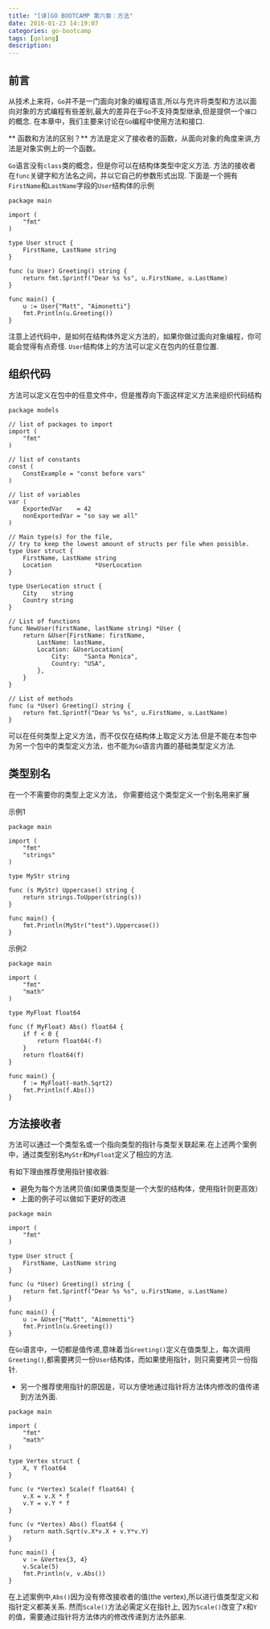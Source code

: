 ```yaml
---
title: "[译]GO BOOTCAMP 第六章：方法"
date: 2016-01-23 14:19:07
categories: go-bootcamp
tags: [golang]
description:
---
```


## 前言
从技术上来将，`Go`并不是一门面向对象的编程语言,所以与充许将类型和方法以面向对象的方式编程有些差别,最大的差异在于`Go`不支持类型继承,但是提供一个`接口`的概念. 在本章中，我们主要来讨论在`Go`编程中使用方法和接口.
<!--more-->

** 函数和方法的区别？**
方法是定义了接收者的函数，从面向对象的角度来讲,方法是对象实例上的一个函数。

`Go`语言没有`class`类的概念，但是你可以在结构体类型中定义方法.
方法的接收者在`func`关键字和方法名之间，并以它自己的参数形式出现. 下面是一个拥有`FirstName`和`LastName`字段的`User`结构体的示例
```golang 
package main

import (
	"fmt"
)

type User struct {
	FirstName, LastName string
}

func (u User) Greeting() string {
	return fmt.Sprintf("Dear %s %s", u.FirstName, u.LastName)
}

func main() {
	u := User{"Matt", "Aimonetti"}
	fmt.Println(u.Greeting())
}
```
注意上述代码中，是如何在结构体外定义方法的，如果你做过面向对象编程，你可能会觉得有点奇怪. `User`结构体上的方法可以定义在包内的任意位置.

## 组织代码

方法可以定义在包中的任意文件中，但是推荐向下面这样定义方法来组织代码结构
```golang 
package models

// list of packages to import
import (
	"fmt"
)

// list of constants
const (
	ConstExample = "const before vars"
)

// list of variables
var (
	ExportedVar    = 42
	nonExportedVar = "so say we all"
)

// Main type(s) for the file,
// try to keep the lowest amount of structs per file when possible.
type User struct {
	FirstName, LastName string
	Location            *UserLocation
}

type UserLocation struct {
	City    string
	Country string
}

// List of functions
func NewUser(firstName, lastName string) *User {
	return &User{FirstName: firstName,
		LastName: lastName,
		Location: &UserLocation{
			City:    "Santa Monica",
			Country: "USA",
		},
	}
}

// List of methods
func (u *User) Greeting() string {
	return fmt.Sprintf("Dear %s %s", u.FirstName, u.LastName)
}
```
可以在任何类型上定义方法，而不仅仅在结构体上取定义方法.但是不能在本包中为另一个包中的类型定义方法，也不能为`Go`语言内置的基础类型定义方法.


## 类型别名
在一个不需要你的类型上定义方法， 你需要给这个类型定义一个别名用来扩展

示例1 

```golang 
package main

import (
	"fmt"
	"strings"
)

type MyStr string

func (s MyStr) Uppercase() string {
	return strings.ToUpper(string(s))
}

func main() {
	fmt.Println(MyStr("test").Uppercase())
}
```

示例2

```golang
package main

import (
    "fmt"
    "math"
)

type MyFloat float64

func (f MyFloat) Abs() float64 {
    if f < 0 {
        return float64(-f)
    }
    return float64(f)
}

func main() {
    f := MyFloat(-math.Sqrt2)
    fmt.Println(f.Abs())
}
```

## 方法接收者

方法可以通过一个类型名或一个指向类型的指针与类型关联起来.在上述两个案例中，通过类型别名`MyStr`和`MyFloat`定义了相应的方法.

有如下理由推荐使用指针接收器:
- 避免为每个方法拷贝值(如果值类型是一个大型的结构体，使用指针则更高效）
- 上面的例子可以做如下更好的改进

```golang
package main

import (
	"fmt"
)

type User struct {
	FirstName, LastName string
}

func (u *User) Greeting() string {
	return fmt.Sprintf("Dear %s %s", u.FirstName, u.LastName)
}

func main() {
	u := &User{"Matt", "Aimonetti"}
	fmt.Println(u.Greeting())
}
```

在`Go`语言中，一切都是值传递,意味着当`Greeting()`定义在值类型上，每次调用`Greeting()`,都需要拷贝一份`User`结构体，而如果使用指针，则只需要拷贝一份指针.

- 另一个推荐使用指针的原因是，可以方便地通过指针将方法体内修改的值传递到方法外面.
```golang 
package main

import (
	"fmt"
	"math"
)

type Vertex struct {
	X, Y float64
}

func (v *Vertex) Scale(f float64) {
	v.X = v.X * f
	v.Y = v.Y * f
}

func (v *Vertex) Abs() float64 {
	return math.Sqrt(v.X*v.X + v.Y*v.Y)
}

func main() {
	v := &Vertex{3, 4}
	v.Scale(5)
	fmt.Println(v, v.Abs())
}

```

在上述案例中,`Abs()`因为没有修改接收者的值(the vertex),所以进行值类型定义和指针定义都美关系. 然而`Scale()`方法必需定义在指针上, 因为`Scale()`改变了`X`和`Y`的值，需要通过指针将方法体内的修改传递到方法外部来.

